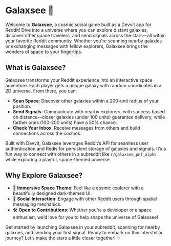 # Galaxsee 🚀

Welcome to **Galaxsee**, a cosmic social game built as a Devvit app for Reddit! Dive into a universe where you can explore distant galaxies, discover other space travelers, and send signals across the stars—all within your favorite Reddit community. Whether you're scanning nearby galaxies or exchanging messages with fellow explorers, Galaxsee brings the wonders of space to your fingertips.

## What is Galaxsee?

Galaxsee transforms your Reddit experience into an interactive space adventure. Each player gets a unique galaxy with random coordinates in a 2D universe. From there, you can:
- **Scan Space**: Discover other galaxies within a 200-unit radius of your position.
- **Send Signals**: Communicate with nearby explorers, with success based on distance—closer galaxies (under 100 units) guarantee delivery, while farther ones (100-200 units) have a 50% chance.
- **Check Your Inbox**: Receive messages from others and build connections across the cosmos.

Built with Devvit, Galaxsee leverages Reddit’s API for seamless user authentication and Redis for persistent storage of galaxies and signals. It’s a fun way to connect with others in a subreddit like `r/galaxsee_pnf_alpha` while exploring a playful, space-themed universe.

## Why Explore Galaxsee?

- 🌌 **Immersive Space Theme**: Feel like a cosmic explorer with a beautifully designed dark-themed UI.
- 🤝 **Social Interaction**: Engage with other Reddit users through spatial messaging mechanics.
- 🛠️ **Open to Contributions**: Whether you’re a developer or a space enthusiast, we’d love for you to help shape the universe of Galaxsee!

Get started by launching Galaxsee in your subreddit, scanning for nearby galaxies, and sending your first signal. Ready to embark on this interstellar journey? Let’s make the stars a little closer together! ✨
